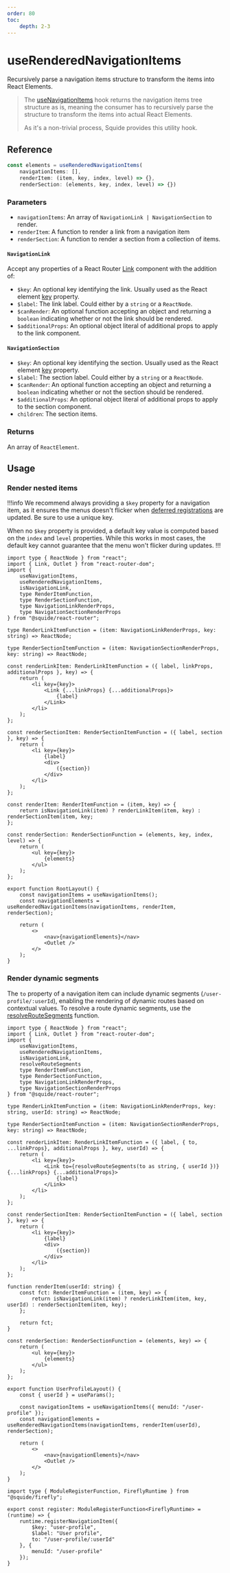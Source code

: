 ```yaml
---
order: 80
toc:
    depth: 2-3
---
```


# useRenderedNavigationItems

Recursively parse a navigation items structure to transform the items into React Elements.

> The [useNavigationItems](../runtime/useNavigationItems.md) hook returns the navigation items tree structure as is, meaning the consumer has to recursively parse the structure to transform the items into actual React Elements.
>
> As it's a non-trivial process, Squide provides this utility hook.

## Reference

```ts
const elements = useRenderedNavigationItems(
    navigationItems: [],
    renderItem: (item, key, index, level) => {},
    renderSection: (elements, key, index, level) => {})
```

### Parameters

- `navigationItems`: An array of `NavigationLink | NavigationSection` to render.
- `renderItem`: A function to render a link from a navigation item
- `renderSection`: A function to render a section from a collection of items.

#### `NavigationLink`

Accept any properties of a React Router [Link](https://reactrouter.com/en/main/components/link) component with the addition of:

- `$key`: An optional key identifying the link. Usually used as the React element [key](https://legacy.reactjs.org/docs/lists-and-keys.html#keys) property.
- `$label`: The link label. Could either by a `string` or a `ReactNode`.
- `$canRender`: An optional function accepting an object and returning a `boolean` indicating whether or not the link should be rendered.
- `$additionalProps`: An optional object literal of additional props to apply to the link component.

#### `NavigationSection`

- `$key`: An optional key identifying the section. Usually used as the React element [key](https://legacy.reactjs.org/docs/lists-and-keys.html#keys) property.
- `$label`: The section label. Could either by a `string` or a `ReactNode`.
- `$canRender`: An optional function accepting an object and returning a `boolean` indicating whether or not the section should be rendered.
- `$additionalProps`: An optional object literal of additional props to apply to the section component.
- `children`: The section items.

### Returns

An array of `ReactElement`.

## Usage

### Render nested items

!!!info
We recommend always providing a `$key` property for a navigation item, as it ensures the menus doesn't flicker when [deferred registrations](../registration/registerLocalModules.md#defer-the-registration-of-navigation-items) are updated. Be sure to use a unique key.

When no `$key` property is provided, a default key value is computed based on the `index` and `level` properties. While this works in most cases, the default key cannot guarantee that the menu won't flicker during updates.
!!!

```tsx !#38-40,42-48,52 host/src/RootLayout.tsx
import type { ReactNode } from "react";
import { Link, Outlet } from "react-router-dom";
import { 
    useNavigationItems, 
    useRenderedNavigationItems, 
    isNavigationLink,
    type RenderItemFunction, 
    type RenderSectionFunction, 
    type NavigationLinkRenderProps, 
    type NavigationSectionRenderProps
} from "@squide/react-router";

type RenderLinkItemFunction = (item: NavigationLinkRenderProps, key: string) => ReactNode;

type RenderSectionItemFunction = (item: NavigationSectionRenderProps, key: string) => ReactNode;

const renderLinkItem: RenderLinkItemFunction = ({ label, linkProps, additionalProps }, key) => {
    return (
        <li key={key}>
            <Link {...linkProps} {...additionalProps}>
                {label}
            </Link>
        </li>
    );
};

const renderSectionItem: RenderSectionItemFunction = ({ label, section }, key) => {
    return (
        <li key={key}>
            {label}
            <div>
                ({section})
            </div>
        </li>
    );
};

const renderItem: RenderItemFunction = (item, key) => {
    return isNavigationLink(item) ? renderLinkItem(item, key) : renderSectionItem(item, key;
};

const renderSection: RenderSectionFunction = (elements, key, index, level) => {
    return (
        <ul key={key}>
            {elements}
        </ul>
    );
};

export function RootLayout() {
    const navigationItems = useNavigationItems();
    const navigationElements = useRenderedNavigationItems(navigationItems, renderItem, renderSection);

    return (
        <>
            <nav>{navigationElements}</nav>
            <Outlet />
        </>
    );
}
```

### Render dynamic segments

The `to` property of a navigation item can include dynamic segments (`/user-profile/:userId`), enabling the rendering of dynamic routes based on contextual values. To resolve a route dynamic segments, use the [resolveRouteSegments](resolveRouteSegments.md) function.

```tsx !#14,18,21,39-45,56,59 host/src/UserProfileLayout.tsx
import type { ReactNode } from "react";
import { Link, Outlet } from "react-router-dom";
import { 
    useNavigationItems, 
    useRenderedNavigationItems,
    isNavigationLink,
    resolveRouteSegments
    type RenderItemFunction, 
    type RenderSectionFunction, 
    type NavigationLinkRenderProps, 
    type NavigationSectionRenderProps
} from "@squide/react-router";

type RenderLinkItemFunction = (item: NavigationLinkRenderProps, key: string, userId: string) => ReactNode;

type RenderSectionItemFunction = (item: NavigationSectionRenderProps, key: string) => ReactNode;

const renderLinkItem: RenderLinkItemFunction = ({ label, { to, ...linkProps}, additionalProps }, key, userId) => {
    return (
        <li key={key}>
            <Link to={resolveRouteSegments(to as string, { userId })} {...linkProps} {...additionalProps}>
                {label}
            </Link>
        </li>
    );
};

const renderSectionItem: RenderSectionItemFunction = ({ label, section }, key) => {
    return (
        <li key={key}>
            {label}
            <div>
                ({section})
            </div>
        </li>
    );
};

function renderItem(userId: string) {
    const fct: RenderItemFunction = (item, key) => {
        return isNavigationLink(item) ? renderLinkItem(item, key, userId) : renderSectionItem(item, key);
    };

    return fct;
}

const renderSection: RenderSectionFunction = (elements, key) => {
    return (
        <ul key={key}>
            {elements}
        </ul>
    );
};

export function UserProfileLayout() {
    const { userId } = useParams();

    const navigationItems = useNavigationItems({ menuId: "/user-profile" });
    const navigationElements = useRenderedNavigationItems(navigationItems, renderItem(userId), renderSection);

    return (
        <>
            <nav>{navigationElements}</nav>
            <Outlet />
        </>
    );
}
```

```tsx !#7 remote-module/src/register.tsx
import type { ModuleRegisterFunction, FireflyRuntime } from "@squide/firefly";

export const register: ModuleRegisterFunction<FireflyRuntime> = (runtime) => {
    runtime.registerNavigationItem({
        $key: "user-profile",
        $label: "User profile",
        to: "/user-profile/:userId"
    }, {
        menuId: "/user-profile"
    });
}
```


